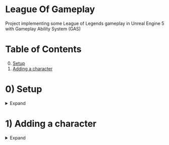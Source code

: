 # League Of Gameplay
Project implementing some League of Legends gameplay in Unreal Engine 5 with Gameplay Ability System (GAS)


# Table of Contents

0. [Setup](#0-setup)
1. [Adding a character](#1-adding-a-character)


# 0) Setup

<details>

<summary>Expand</summary>

The project is setup based on an empty project with starter content. In preparation for the next steps, the cursor and mannequins from the Top Down starter project have also been imported. A `L_RiftPrototype` has been created as a workspace and set as the default editor map.

</details>

# 1) Adding a character

<details>

<summary>Expand</summary>

## 1.1) Spawn a character

To start working on gameplay, I first need a character. 

I began by creating a C++ class that will serve as the base class of our characters `LgpCharacter`.

> The prefix `Lgp` stands for "League of Gameplay".`

At this stage, this class includes a very basic setup:
- A camera and a spring arm component configured for a simple top-down view.
- Basic configuration of the movement component.
- Capsule component setup to overlap the mesh that will be used.

From this class, I created the Blueprint counterpart: `BP_LgpCharacter`. At that point, I simply configured `SKM_Manny` as the mesh and set the animation mode to use `ABP_Manny_C`.

To spawn the character in the world, we need a game mode. So, I created `LgpGameMode` and its Blueprint counterpart `BP_LgpGameMode`, where I set `BP_LgpCharacter` as default pawn class.

## 1.2) Adding movement

To make the character move, I need to set up some inputs. 

First, I created an input action `IA_MoveTo`, and then a mapping `IMC_Default`, where the input action is mapped to the right mouse button.

To handle movement, a player controller is needed `LgpPlayerController`. Most of the logic is done inside `SetupInputComponent` methode, where the previous input action is bound to callback methods:

- `OnMoveToStarted`
- `OnMoveToTriggered`
- `OnMoveToReleased`

These methods handle the navigation and spawn the cursor FX.

To wrap up this section, the last step is to assign the custom controller in the game mode.

</details>